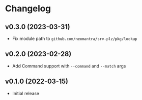 Changelog
=========

## v0.3.0 (2023-03-31)

 * Fix module path to `github.com/neomantra/srv-plz/pkg/lookup`

## v0.2.0 (2023-02-28)

 * Add Command support with `--command` and `--match` args

## v0.1.0 (2022-03-15)

 * Initial release